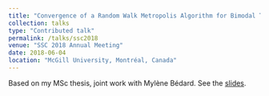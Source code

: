 ```yaml
---
title: "Convergence of a Random Walk Metropolis Algorithm for Bimodal Target Distribution"
collection: talks
type: "Contributed talk"
permalink: /talks/ssc2018
venue: "SSC 2018 Annual Meeting"
date: 2018-06-04
location: "McGill University, Montréal, Canada"
---
```


Based on my MSc thesis, joint work with Mylène Bédard.
See the [slides](https://mic-lalancette.github.io/files/PresentationSSC2018.pdf).
